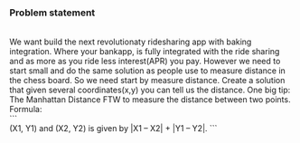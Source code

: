 ### Problem statement
<BR>
We want build the next revolutionaty ridesharing app with baking integration. Where your bankapp, is fully integrated with the ride sharing and as more as you ride less interest(APR)
you pay. However we need to start small and do the same solution as people use to measure distance in the chess board. So we need start by measure distance. Create a solution that given several coordinates(x,y) you can tell us the distance. One big tip: The Manhattan Distance FTW to measure the distance between two points. Formula:
<BR>
```<BR>
(X1, Y1) and (X2, Y2) is given by |X1 – X2| + |Y1 – Y2|.
```
